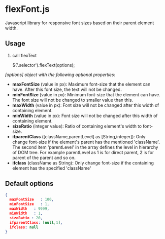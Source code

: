 # flexFont.js
Javascript library for responsive font sizes based on their parent element width.

## Usage


1. call flexText

    $('.selector').flexText(options);
    
*[options] object with the following optional properties:*

- **maxFontSize** (value in px): Maximum font-size that the element can have. After this font size, the text will not be changed.
- **minFontSize** (value in px): Minimum font-size that the element can have. The font size will not be changed to smaller value than this.
- **maxWidth** (value in px): Font size will not be changed after this width of containing element. 
- **minWidth** (value in px): Font size will not be changed after this width of containing element. 
- **sizeRatio** (integer value): Ratio of containing element's width to font-size.
- **ifparentClass** ([className,parentLevel] as [String,integer]): Only change font-size if the element's parent has the mentioned 'className'. The second item 'parentLevel' in the array defines the level in hierarchy of DOM tree. For example parentLevel as 1 is for direct parent, 2 is for parent of the parent and so on. 
- **ifclass** (className as String): Only change font-size if the containing element has the specified 'className'
    
    
## Default options
```json
{
  maxFontSize   : 100,
  minFontSize   : 1,
  maxWidth   : 9999,
  minWidth   : 1,
  sizeRatio : 20,
  ifparentClass: [null,1],
  ifclass: null
}
```
